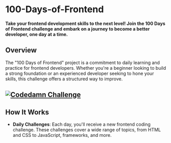 # 100-Days-of-Frontend

**Take your frontend development skills to the next level! Join the 100 Days of Frontend challenge and embark on a journey to become a better developer, one day at a time.**


## Overview

The "100 Days of Frontend" project is a commitment to daily learning and practice for frontend developers. Whether you're a beginner looking to build a strong foundation or an experienced developer seeking to hone your skills, this challenge offers a structured way to improve.

## [![Codedamn Challenge](http://www.w3.org/2000/svg)](https://codedamn.com/challenge/100-days-of-frontend)<br>



## How It Works

- **Daily Challenges**: Each day, you'll receive a new frontend coding challenge. These challenges cover a wide range of topics, from HTML and CSS to JavaScript, frameworks, and more.